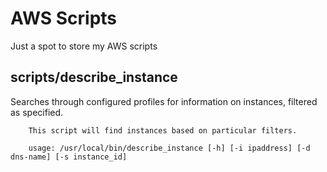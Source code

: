 # AWS Scripts

Just a spot to store my AWS scripts

## scripts/describe_instance

Searches through configured profiles for information on instances, filtered as specified.

```
    This script will find instances based on particular filters.

    usage: /usr/local/bin/describe_instance [-h] [-i ipaddress] [-d dns-name] [-s instance_id]
```

